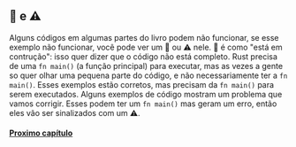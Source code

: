## 🚧 e ⚠️

Alguns códigos em algumas partes do livro podem não funcionar, se esse exemplo não funcionar, você pode ver um 🚧 ou ⚠️ nele. 🚧 é como "está em contrução": isso quer dizer que o código não está completo. Rust precisa de uma `fn main()` (a função principal) para executar, mas as vezes a gente so quer olhar uma pequena parte do código, e não necessariamente ter a `fn main()`. Esses exemplos estão corretos, mas precisam da `fn main()` para serem executados. Alguns exemplos de código mostram um problema que vamos corrigir. Esses podem ter um `fn main()` mas geram um erro, então eles vão ser sinalizados com um ⚠️.

#### [Proximo capítulo](https://github.com/justjapann/easy_rust_ptbr/blob/main/part1/comments/comments.md)
